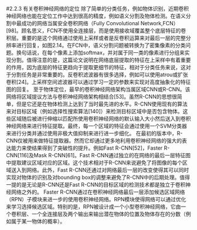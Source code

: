 #2.2.3 有关卷积神经网络的定位
除了简单的分类任务，例如物体识别，近期卷积神经网络也能在定位工作中达到很高的精度，例如语义分割及物体检测。在语义分割中最成功的网络当属安全卷积网络（Fully Convolutional Network,FCN）[98]。顾名思义，FCN不使用全连接层，而是使用接收域覆盖整个底层特征的卷积层。重要的是这个网络通过使用上采样或者是反卷积运算来对最后一层的完整分辨率进行回复，如图2.14。在FCN中，语义分割问题被转换为了密集像素的分类问题。换句话说，在每个像素上添加softmax，并对属于同一类的像素进行分组来实现分割。值得注意的是，这篇论文说明在网络底层提取的特征在上采样中有着重要的作用，因为底层的特征更趋向于提取更细节的特征，相对于分类任务来说，这对于分割任务是非常重要的。反卷积滤波器有很多选择，例如可以使用atrou或扩张卷积[24]。上采样空间滤波器可以通过学习一定的参数来实现对高度抽象化的特征图的回复。
至于物体定位，最早的卷积神经网络架构当属区域CNN或R-CNN。该网络将区域提议方法与卷积神经网络架构相结合[53]。虽然R-CNN的思想很简单，但是它还是在物体检测上达到了当时最先进的水平。R-CNN使用现有的算法来对目标区域（例如选择性搜索算法[140]）来检测目标区域中是否包含物体。这些区域随后被进行伸缩以匹配所使用卷积神经网络的默认输入大小然后送入到卷积神经网络来进行特征提取。最终，每一个区域的特征会通过使用一个SVM分类器来进行分类并通过使用非极大值抑制来进行进一步细化。
在最初的版本中，R-CNN仅被用来做特征提取器。然而它却通过更多地利用卷积神经网络的强大的表达能力来使结果得到了突破性的提升。例如Fast R-CNN[52]，Faster R-CNN[116]及Mask R-CNN[61]。Fast R-CNN通过独立的在网络的最后一层特征图中提取建议区域对应的区域。这个技术相对于R-CNN来说避免了将图像的每个区域送入到网络。此外，Fast R-CNN还通过对网络最后一层的改变使得其可以同时实现对物体的识别及对bounding box的调整来避免了R-CNN中的后期处理。值得一提的是无论是R-CNN还是Fast R-CNN的目标区域的检测技术都是独立于卷积神经网络之外的。
Faster R-CNN通过在卷积神经网络最后一层添加候选区域网络（RPN）子模块来进一步的使用卷积神经网络。RPN模块使得网络可以通过优化来学习选择候选区域。特别的是，RPN被设计成一个小型卷积神经网络，它由一个卷积层、一个全连接层及两个输出来输出潜在物体的位置及物体存在的分数（例如属于某一物体的概率）。